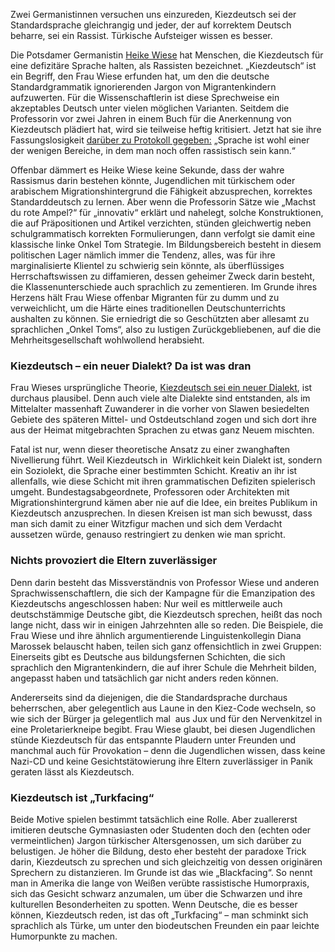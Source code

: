 Zwei Germanistinnen versuchen uns einzureden, Kiezdeutsch sei der Standardsprache gleichrangig und jeder, der auf korrektem Deutsch beharre, sei ein Rassist. Türkische Aufsteiger wissen es besser. 

Die Potsdamer Germanistin [Heike Wiese](http://www.uni-potsdam.de/dspdg/pers/wiese.html) hat Menschen, die Kiezdeutsch für eine defizitäre Sprache halten, als Rassisten bezeichnet. „Kiezdeutsch“ ist ein Begriff, den Frau Wiese erfunden hat, um den die deutsche Standardgrammatik ignorierenden Jargon von Migrantenkindern aufzuwerten. Für die Wissenschaftlerin ist diese Sprechweise ein akzeptables Deutsch unter vielen möglichen Varianten. Seitdem die Professorin vor zwei Jahren in einem Buch für die Anerkennung von Kiezdeutsch plädiert hat, wird sie teilweise heftig kritisiert. Jetzt hat sie ihre Fassungslosigkeit [darüber zu Protokoll gegeben:](https://www.welt.de/vermischtes/article129589372/Gehst-du-Bus-Kiezdeutsch-gibts-bald-ohne-Kiez.html) „Sprache ist wohl einer der wenigen Bereiche, in dem man noch offen rassistisch sein kann.“

Offenbar dämmert es Heike Wiese keine Sekunde, dass der wahre Rassismus darin bestehen könnte, Jugendlichen mit türkischem oder arabischem Migrationshintergrund die Fähigkeit abzusprechen, korrektes Standarddeutsch zu lernen. Aber wenn die Professorin Sätze wie „Machst du rote Ampel?“ für „innovativ“ erklärt und nahelegt, solche Konstruktionen, die auf Präpositionen und Artikel verzichten, stünden gleichwertig neben schulgrammatisch korrekten Formulierungen, dann verfolgt sie damit eine klassische linke Onkel Tom Strategie. Im Bildungsbereich besteht in diesem politischen Lager nämlich immer die Tendenz, alles, was für ihre marginalisierte Klientel zu schwierig sein könnte, als überflüssiges Herrschaftswissen zu diffamieren, dessen geheimer Zweck darin besteht, die Klassenunterschiede auch sprachlich zu zementieren. Im Grunde ihres Herzens hält Frau Wiese offenbar Migranten für zu dumm und zu verweichlicht, um die Härte eines traditionellen Deutschunterrichts aushalten zu können. Sie erniedrigt die so Geschützten aber allesamt zu sprachlichen „Onkel Toms“, also zu lustigen Zurückgebliebenen, auf die die Mehrheitsgesellschaft wohlwollend herabsieht.

### Kiezdeutsch – ein neuer Dialekt? Da ist was dran

Frau Wieses ursprüngliche Theorie, [Kiezdeutsch sei ein neuer Dialekt](https://www.welt.de/kultur/literarischewelt/article13883944/Sogar-Thilo-Sarrazin-spricht-manchmal-Kiezdeutsch.html), ist durchaus plausibel. Denn auch viele alte Dialekte sind entstanden, als im Mittelalter massenhaft Zuwanderer in die vorher von Slawen besiedelten Gebiete des späteren Mittel- und Ostdeutschland zogen und sich dort ihre aus der Heimat mitgebrachten Sprachen zu etwas ganz Neuem mischten.

Fatal ist nur, wenn dieser theoretische Ansatz zu einer zwanghaften Nivellierung führt. Weil Kiezdeutsch in  Wirklichkeit kein Dialekt ist, sondern ein Soziolekt, die Sprache einer bestimmten Schicht. Kreativ an ihr ist allenfalls, wie diese Schicht mit ihren grammatischen Defiziten spielerisch umgeht. Bundestagsabgeordnete, Professoren oder Architekten mit Migrationshintergrund kämen aber nie auf die Idee, ein breites Publikum in Kiezdeutsch anzusprechen. In diesen Kreisen ist man sich bewusst, dass man sich damit zu einer Witzfigur machen und sich dem Verdacht aussetzen würde, genauso restringiert zu denken wie man spricht.

### Nichts provoziert die Eltern zuverlässiger

Denn darin besteht das Missverständnis von Professor Wiese und anderen Sprachwissenschaftlern, die sich der Kampagne für die Emanzipation des Kiezdeutschs angeschlossen haben: Nur weil es mittlerweile auch deutschstämmige Deutsche gibt, die Kiezdeutsch sprechen, heißt das noch lange nicht, dass wir in einigen Jahrzehnten alle so reden. Die Beispiele, die Frau Wiese und ihre ähnlich argumentierende Linguistenkollegin Diana Marossek belauscht haben, teilen sich ganz offensichtlich in zwei Gruppen: Einerseits gibt es Deutsche aus bildungsfernen Schichten, die sich sprachlich den Migrantenkindern, die auf ihrer Schule die Mehrheit bilden, angepasst haben und tatsächlich gar nicht anders reden können.

Andererseits sind da diejenigen, die die Standardsprache durchaus beherrschen, aber gelegentlich aus Laune in den Kiez-Code wechseln, so wie sich der Bürger ja gelegentlich mal  aus Jux und für den Nervenkitzel in eine Proletarierkneipe begibt. Frau Wiese glaubt, bei diesen Jugendlichen stünde Kiezdeutsch für das entspannte Plaudern unter Freunden und manchmal auch für Provokation – denn die Jugendlichen wissen, dass keine Nazi-CD und keine Gesichtstätowierung ihre Eltern zuverlässiger in Panik geraten lässt als Kiezdeutsch.

### Kiezdeutsch ist „Turkfacing“

Beide Motive spielen bestimmt tatsächlich eine Rolle. Aber zuallererst imitieren deutsche Gymnasiasten oder Studenten doch den (echten oder vermeintlichen) Jargon türkischer Altersgenossen, um sich darüber zu belustigen. Je höher die Bildung, desto eher besteht der paradoxe Trick darin, Kiezdeutsch zu sprechen und sich gleichzeitig von dessen originären Sprechern zu distanzieren. Im Grunde ist das wie „Blackfacing“. So nennt man in Amerika die lange von Weißen verübte rassistische Humorpraxis, sich das Gesicht schwarz anzumalen, um über die Schwarzen und ihre kulturellen Besonderheiten zu spotten. Wenn Deutsche, die es besser können, Kiezdeutsch reden, ist das oft „Turkfacing“ – man schminkt sich sprachlich als Türke, um unter den biodeutschen Freunden ein paar leichte Humorpunkte zu machen.
